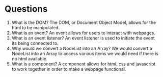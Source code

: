# Questions

1. What is the DOM?
The DOM, or Document Object Model, allows for the html to be manipulated.
2. What is an event?
An event allows for users to interact with webpages.
3. What is an event listener?
An event listener is used to initiate the event its being connected to.
4. Why would we convert a NodeList into an Array?
We would convert a NodeList into an Array to access various items we would need if there is no html available.
5. What is a component? 
A component allows for html, css and javascript to work together in order to make a webpage functional.
